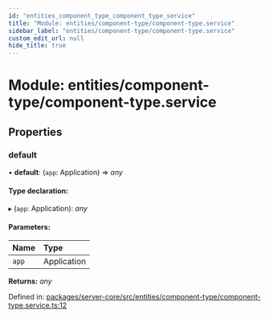 ```yaml
---
id: "entities_component_type_component_type_service"
title: "Module: entities/component-type/component-type.service"
sidebar_label: "entities/component-type/component-type.service"
custom_edit_url: null
hide_title: true
---
```


# Module: entities/component-type/component-type.service

## Properties

### default

• **default**: (`app`: Application) => *any*

#### Type declaration:

▸ (`app`: Application): *any*

#### Parameters:

| Name | Type |
| :------ | :------ |
| `app` | Application |

**Returns:** *any*

Defined in: [packages/server-core/src/entities/component-type/component-type.service.ts:12](https://github.com/xr3ngine/xr3ngine/blob/2d83606b6/packages/server-core/src/entities/component-type/component-type.service.ts#L12)
